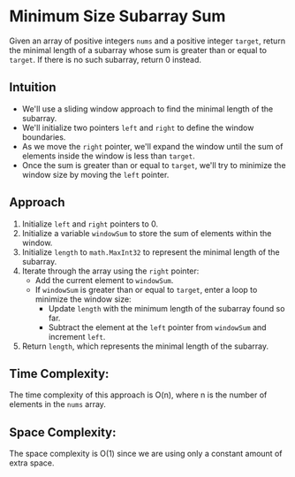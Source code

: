 # Minimum Size Subarray Sum

Given an array of positive integers `nums` and a positive integer `target`, return the minimal length of a subarray whose sum is greater than or equal to `target`. If there is no such subarray, return 0 instead.

## Intuition

- We'll use a sliding window approach to find the minimal length of the subarray. 
- We'll initialize two pointers `left` and `right` to define the window boundaries.
- As we move the `right` pointer, we'll expand the window until the sum of elements inside the window is less than `target`.
- Once the sum is greater than or equal to `target`, we'll try to minimize the window size by moving the `left` pointer.

## Approach

1. Initialize `left` and `right` pointers to 0.
2. Initialize a variable `windowSum` to store the sum of elements within the window.
3. Initialize `length` to `math.MaxInt32` to represent the minimal length of the subarray.
4. Iterate through the array using the `right` pointer:
   - Add the current element to `windowSum`.
   - If `windowSum` is greater than or equal to `target`, enter a loop to minimize the window size:
     - Update `length` with the minimum length of the subarray found so far.
     - Subtract the element at the `left` pointer from `windowSum` and increment `left`.
5. Return `length`, which represents the minimal length of the subarray.

## Time Complexity:

The time complexity of this approach is O(n), where n is the number of elements in the `nums` array.

## Space Complexity:

The space complexity is O(1) since we are using only a constant amount of extra space.

